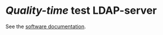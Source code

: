 # *Quality-time* test LDAP-server

See the [software documentation](https://quality-time.readthedocs.io/en/latest/software.html#test-ldap-server).
